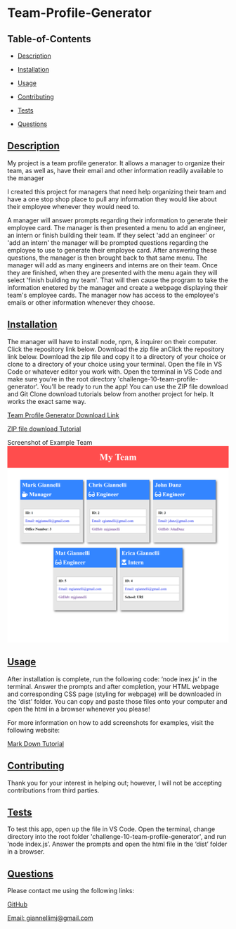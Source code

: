  # Team-Profile-Generator
  
   

  ## Table-of-Contents

  * [Description](#description)
  * [Installation](#installation)
  * [Usage](#usage)
   
  * [Contributing](#contributing)
  * [Tests](#tests)
  * [Questions](#questions)
  
  ## [Description](#table-of-contents)

  My project is a team profile generator. It allows a manager to organize their team, as well as, have their email and other information readily available to the manager

  I created this project for managers that need help organizing their team and have a one stop shop place to pull any information they would like about their employee whenever they would need to.

  A manager will answer prompts regarding their information to generate their employee card. The manager is then presented a menu to add an engineer, an intern or finish building their team. If they select 'add an engineer' or 'add an intern' the manager will be prompted questions regarding the employee to use to generate their employee card. After answering these questions, the manager is then brought back to that same menu. The manager will add as many engineers and interns are on their team. Once they are finished, when they are presented with the menu again they will select 'finish building my team'. That will then cause the program to take the information enetered by the manager and create a webpage displaying their team's employee cards. The manager now has access to the employee's emails or other information whenever they choose.

  ## [Installation](#table-of-contents)

  The manager will have to install node, npm, & inquirer on their computer. Click the repository link below. Download the zip file anClick the repository link below. Download the zip file and copy it to a directory of your choice or clone to a directory of your choice using your terminal.  Open the file in VS Code or whatever editor you work with. Open the terminal in VS Code and make sure you’re in the root directory 'challenge-10-team-profile-generator'. You'll be ready to run the app! You can use the ZIP file download and Git Clone download tutorials below from another project for help. It works the exact same way. 

  [Team Profile Generator Download Link](https://github.com/mjgiannelli/challenge-10-team-profile-generator)

  [ZIP file download Tutorial](https://drive.google.com/file/d/1Es77aULk006BU_krKsyRvkA5YwO5_yvE/view)

  Screenshot of Example Team
  ![Example Team](src/images/screenshot.png)

  ## [Usage](#table-of-contents)

  After installation is complete, run the following code: ‘node inex.js’ in the terminal. Answer the prompts and after completion, your HTML webpage and corresponding CSS page (styling for webpage) will be downloaded in the 'dist' folder. You can copy and paste those files onto your computer and open the html in a browser whenever you please!
  
  For more information on how to add screenshots for examples, visit the following website:
  
  [Mark Down Tutorial](https://agea.github.io/tutorial.md/)
  
   

  ## [Contributing](#table-of-contents)
  
  
  Thank you for your interest in helping out; however, I will not be accepting contributions from third parties.
    

  ## [Tests](#table-of-contents)

  To test this app, open up the file in VS Code. Open the terminal, change directory into the root folder 'challenge-10-team-profile-generator', and run ‘node index.js’. Answer the prompts and open the html file in the ‘dist’ folder in a browser. 

  ## [Questions](#table-of-contents)

  Please contact me using the following links:

  [GitHub](https://github.com/mjgiannelli)

  [Email: giannellimj@gmail.com](mailto:giannellimj@gmail.com)
